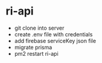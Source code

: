 # ri-api

- git clone into server
- create .env file with credentials
- add firebase serviceKey json file
- migrate prisma
- pm2 restart ri-api
